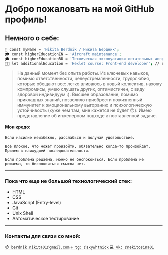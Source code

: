 # Добро пожаловать на мой GitHub профиль! #
## Немного о себе:
```bash
👱 const myName = 'Nikita Berdnik / Никита Бердник';
🎓 const higherEducationEN = 'Aircraft maintenance';
🎓 const higherEducationRU = 'Техническая эксплуатация летательных аппратов и двигателей';
👨‍💻 let additionalEducation = 'Hexlet course: Front-end developer'; // в процессе обучения
```
> На данный момент без опыта работы. Из ключевых навыков, помимо ответственности, целеустремленности, трудолюбия, которые обещают все: легко вливаюсь в новый коллектив, нахожу компромисы, умею слушать других, оптимистичен, с виду здоровой индивидуум :). Высшее образование, помимо прикладных знаний, позволило приобрести пожизненный иммунитет к эмоциональному выгоранию и психологическую устойчивость (хуже чем там, мне кажется не будет 🙃). Имею представление об инженерном подходе к поставленной задаче.

#### Мои кредо:
```
Если насилие неизбежно, расслабься и получай удовольствие.

Всё плохое, что может произойти, обязательно когда-то произойдет. Причем в наихудшей последовательности.

Если проблема решаема, можно не беспокоиться. Если проблема не решаема, то беспокоиться смысла нет.
```
---
### Пока что еще не большой технологический стек:
- HTML
- CSS
- JavaScript (Entry-level)
- Git
- Unix Shell
- Автоматическое тестирование 
---
### Контакты для связи со мной:
[`📫 berdnik.nikita01@gmail.com`](mailto:berdnik.nikita01@gmail.com)  [`✈️ tg: @sxywhtnick`]((https://t.me/Sxywhtnick)) [`💻 vk: @nekitosina01`]((https://vk.com/nekitosina01)) 
